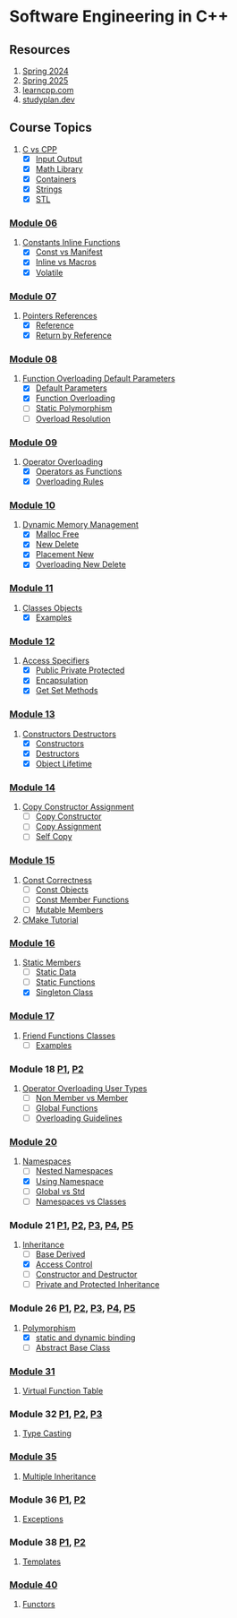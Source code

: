 # Software Engineering in C++

## Resources

1. [Spring 2024](https://cse.iitkgp.ac.in/~sourangshu/coursefiles/cs20202_2024s.html)
1. [Spring 2025](https://jibesh.com/teaching_se_2025.html)
1. [learncpp.com](https://www.learncpp.com/)
1. [studyplan.dev](https://www.studyplan.dev/)
    
## Course Topics

1.  [C vs CPP](./01_C_vs_CPP)
 	- [x] [Input Output](./01_C_vs_CPP/01_Input_Output)
 	- [x] [Math Library](./01_C_vs_CPP/02_Math_Library)
 	- [x] [Containers](./01_C_vs_CPP/03_Containers)
 	- [x] [Strings](./01_C_vs_CPP/04_Strings)
 	- [x] [STL](./01_C_vs_CPP/05_STL)

### [Module 06](https://cse.iitkgp.ac.in/~sourangshu/coursefiles/se24s/W2-C1-reference-pointer.pdf)
1.  [Constants Inline Functions](./02_Constants_Inline_Functions)
 	- [x] [Const vs Manifest](./02_Constants_Inline_Functions/01_Const_vs_Manifest)
 	- [x] [Inline vs Macros](./02_Constants_Inline_Functions/02_Inline_vs_Macros)
 	- [x] [Volatile](./02_Constants_Inline_Functions/03_Volatile)

### [Module 07](https://cse.iitkgp.ac.in/~sourangshu/coursefiles/se24s/W2-C1-reference-pointer.pdf)
1.  [Pointers References](./03_Pointers_References)
 	- [x] [Reference](./03_Pointers_References/01_Reference)
 	- [x] [Return by Reference](./03_Pointers_References/02_Return_by_Reference)

### [Module 08](https://cse.iitkgp.ac.in/~sourangshu/coursefiles/se24s/W2-C2-default-function-overloading.pdf)
1.  [Function Overloading Default Parameters](./04_Function_Overloading_Default_Parameters)
 	- [x] [Default Parameters](./04_Function_Overloading_Default_Parameters/01_Default_Parameters)
 	- [x] [Function Overloading](./04_Function_Overloading_Default_Parameters/02_Function_Overloading)
 	- [ ] [Static Polymorphism](./04_Function_Overloading_Default_Parameters/03_Static_Polymorphism)
 	- [ ] [Overload Resolution](./04_Function_Overloading_Default_Parameters/04_Overload_Resolution)

### [Module 09](https://cse.iitkgp.ac.in/~sourangshu/coursefiles/se24s/W2-C3-operator-overloading.pdf)
1.  [Operator Overloading](./05_Operator_Overloading)
 	- [x] [Operators as Functions](./05_Operator_Overloading/01_Operators_as_Functions)
 	- [x] [Overloading Rules](./05_Operator_Overloading/02_Overloading_Rules)

### [Module 10](https://cse.iitkgp.ac.in/~sourangshu/coursefiles/se24s/W3-C1-dynamic-memory.pdf) 
1.  [Dynamic Memory Management](./06_Dynamic_Memory_Management)
 	- [x] [Malloc Free](./06_Dynamic_Memory_Management/01_Malloc_Free)
 	- [x] [New Delete](./06_Dynamic_Memory_Management/02_New_Delete)
 	- [x] [Placement New](./06_Dynamic_Memory_Management/03_Placement_New)
 	- [x] [Overloading New Delete](./06_Dynamic_Memory_Management/04_Overloading_New_Delete)

### [Module 11](https://cse.iitkgp.ac.in/~sourangshu/coursefiles/se24s/W3-C2-classes-objects.pdf) 
1.  [Classes Objects](./07_Classes_Objects)
 	- [x] [Examples](./07_Classes_Objects/01_Examples)

### [Module 12](https://cse.iitkgp.ac.in/~sourangshu/coursefiles/se24s/W3-C3-access-specifiers.pdf)
1. [Access Specifiers](./08_Access_Specifiers)
 	- [x] [Public Private Protected](./08_Access_Specifiers/01_Public_Private_Protected)
 	- [x] [Encapsulation](./08_Access_Specifiers/02_Encapsulation)
 	- [x] [Get Set Methods](./08_Access_Specifiers/03_Get_Set_Methods)

### [Module 13](https://cse.iitkgp.ac.in/~sourangshu/coursefiles/se24s/W4-C1-constructor-destructor.pdf)
1.  [Constructors Destructors](./09_Constructors_Destructors)
 	- [x] [Constructors](./09_Constructors_Destructors/01_Constructors)
 	- [x] [Destructors](./09_Constructors_Destructors/02_Destructors)
 	- [x] [Object Lifetime](./09_Constructors_Destructors/03_Object_Lifetime)

### [Module 14](https://cse.iitkgp.ac.in/~sourangshu/coursefiles/se24s/W4-C2-copy-const-copy-assign.pdf)
1.  [Copy Constructor Assignment](./10_Copy_Constructor_Assignment)
 	- [ ] [Copy Constructor](./10_Copy_Constructor_Assignment/01_Copy_Constructor)
 	- [ ] [Copy Assignment](./10_Copy_Constructor_Assignment/02_Copy_Assignment)
 	- [ ] [Self Copy](./10_Copy_Constructor_Assignment/03_Self_Copy)

### [Module 15](https://cse.iitkgp.ac.in/~sourangshu/coursefiles/se24s/W4-C3-constness.pdf)
1.  [Const Correctness](./11_Const_Correctness)
 	- [ ] [Const Objects](./11_Const_Correctness/01_Const_Objects)
 	- [ ] [Const Member Functions](./11_Const_Correctness/02_Const_Member_Functions)
 	- [ ] [Mutable Members](./11_Const_Correctness/03_Mutable_Members)
1.  [CMake Tutorial](./12_CMake_Tutorial)

### [Module 16](https://cse.iitkgp.ac.in/~sourangshu/coursefiles/se24s/W4-C3-constness.pdf)
1.  [Static Members](./13_Static_Members)
 	- [ ] [Static Data](./13_Static_Members/01_Static_Data)
 	- [ ] [Static Functions](./13_Static_Members/02_Static_Functions)
 	- [x] [Singleton Class](./13_Static_Members/03_Singleton_Class)

### [Module 17](https://cse.iitkgp.ac.in/~sourangshu/coursefiles/se24s/W5-C2-friend.pdf)
1.  [Friend Functions Classes](./14_Friend_Functions_Classes)
 	- [ ] [Examples](./14_Friend_Functions_Classes/01_Examples)

### Module 18 [P1](https://cse.iitkgp.ac.in/~sourangshu/coursefiles/se24s/W5-C3-operator-overloading-1.pdf), [P2](https://cse.iitkgp.ac.in/~sourangshu/coursefiles/se24s/W6-C1-operator-overloading-2.pdf)
1.  [Operator Overloading User Types](./15_Operator_Overloading_User_Types)
 	- [ ] [Non Member vs Member](./15_Operator_Overloading_User_Types/01_Non_Member_vs_Member)
 	- [ ] [Global Functions](./15_Operator_Overloading_User_Types/02_Global_Functions)
 	- [ ] [Overloading Guidelines](./15_Operator_Overloading_User_Types/03_Overloading_Guidelines)

### [Module 20](https://cse.iitkgp.ac.in/~sourangshu/coursefiles/se24s/W6-C2-Namespaces.pdf)
1.  [Namespaces](./16_Namespaces)
 	- [ ] [Nested Namespaces](./16_Namespaces/01_Nested_Namespaces)
 	- [x] [Using Namespace](./16_Namespaces/02_Using_Namespace)
 	- [ ] [Global vs Std](./16_Namespaces/03_Global_vs_Std)
 	- [ ] [Namespaces vs Classes](./16_Namespaces/04_Namespaces_vs_Classes)

### Module 21 [P1](https://cse.iitkgp.ac.in/~sourangshu/coursefiles/se24s/W6-C3-Inheritence-1.pdf), [P2](https://cse.iitkgp.ac.in/~sourangshu/coursefiles/se24s/W6-C4-Inheritence-2.pdf), [P3](https://cse.iitkgp.ac.in/~sourangshu/coursefiles/se24s/W6-C5-Inheritence-3.pdf), [P4](https://cse.iitkgp.ac.in/~sourangshu/coursefiles/se24s/W7-C1-example-phonehierarchy.pdf), [P5](https://cse.iitkgp.ac.in/~sourangshu/coursefiles/se24s/W7-C2-private-protected-inheritence.pdf)
1. [Inheritance](./17_Inheritance)
 	- [ ] [Base Derived](./17_Inheritance/01_Base_Derived)
 	- [x] [Access Control](./17_Inheritance/02_Access_Control)
 	- [ ] [Constructor and Destructor](./17_Inheritance/03_Constructors_Destructors)
 	- [ ] [Private and Protected Inheritance](./17_Inheritance/04_Private_and_Protected)

### Module 26 [P1](https://cse.iitkgp.ac.in/~sourangshu/coursefiles/se24s/W7-C3-polymorphism-1.pdf), [P2](https://cse.iitkgp.ac.in/~sourangshu/coursefiles/se24s/W7-C4-polymorphism-2.pdf), [P3](https://cse.iitkgp.ac.in/~sourangshu/coursefiles/se24s/W7-C5-polymorphism-3.pdf), [P4](https://cse.iitkgp.ac.in/~sourangshu/coursefiles/se24s/W7-C6-example-1.pdf), [P5](https://cse.iitkgp.ac.in/~sourangshu/coursefiles/se24s/W7-C7-example-2.pdf)
1. [Polymorphism](./18_Polymorphism/)
	- [x] [static and dynamic binding](./18_polymorphism/01_static_and_dynamic_binding/)
	- [ ] [Abstract Base Class](./18_Polymorphism/02_ABC)

### [Module 31](https://cse.iitkgp.ac.in/~sourangshu/coursefiles/se24s/W8-C1-VFT.pdf)
1. [Virtual Function Table](./19_VFT)

### Module 32 [P1](https://cse.iitkgp.ac.in/~sourangshu/coursefiles/se24s/W8-C2-type-casting-1.pdf), [P2](https://cse.iitkgp.ac.in/~sourangshu/coursefiles/se24s/W8-C2-type-casting-2.pdf), [P3](https://cse.iitkgp.ac.in/~sourangshu/coursefiles/se24s/W8-C3-type-casting-3.pdf)
1. [Type Casting](./20_Type_Casting)

### [Module 35](https://cse.iitkgp.ac.in/~sourangshu/coursefiles/se24s/W8-C5-multiple-inheritence.pdf)
1. [Multiple Inheritance](./21_Multiple_Inheritance)

### Module 36 [P1](https://cse.iitkgp.ac.in/~sourangshu/coursefiles/se24s/W8-C6-exceptions-1.pdf), [P2](https://cse.iitkgp.ac.in/~sourangshu/coursefiles/se24s/W9-C1-exceptions-2.pdf)
1. [Exceptions](./22_Exceptions)

### Module 38 [P1](https://cse.iitkgp.ac.in/~sourangshu/coursefiles/se24s/W9-C2-function-template.pdf), [P2](https://cse.iitkgp.ac.in/~sourangshu/coursefiles/se24s/W9-C3-class-template.pdf)
1. [Templates](./23_Templates)

### [Module 40](https://cse.iitkgp.ac.in/~sourangshu/coursefiles/se24s/W9-C4-Functor.pdf)
1. [Functors](./24_Functors)
